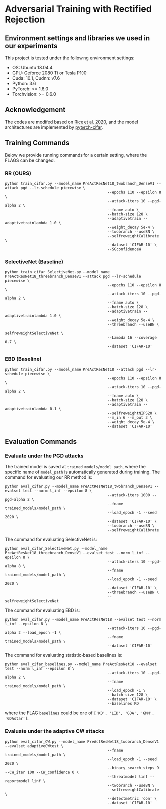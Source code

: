 # Adversarial Training with Rectified Rejection

## Environment settings and libraries we used in our experiments

This project is tested under the following environment settings:
- OS: Ubuntu 18.04.4
- GPU: Geforce 2080 Ti or Tesla P100
- Cuda: 10.1, Cudnn: v7.6
- Python: 3.6
- PyTorch: >= 1.6.0
- Torchvision: >= 0.6.0

## Acknowledgement
The codes are modifed based on [Rice et al. 2020](https://github.com/locuslab/robust_overfitting), and the model architectures are implemented by [pytorch-cifar](https://github.com/kuangliu/pytorch-cifar).

## Training Commands
Below we provide running commands for a certain setting, where the FLAGS can be changed.

### RR (OURS)
```shell
python train_cifar.py --model_name PreActResNet18_twobranch_DenseV1 --attack pgd --lr-schedule piecewise \
                                              --epochs 110 --epsilon 8 \
                                              --attack-iters 10 --pgd-alpha 2 \
                                              --fname auto \
                                              --batch-size 128 \
                                              --adaptivetrain --adaptivetrainlambda 1.0 \
                                              --weight_decay 5e-4 \
                                              --twobranch --useBN \
                                              --selfreweightCalibrate \
                                              --dataset 'CIFAR-10' \
                                              --SGconfidenceW
```

### SelectiveNet (Baseline)
```shell
python train_cifar_SelectiveNet.py --model_name PreActResNet18_threebranch_DenseV1 --attack pgd --lr-schedule piecewise \
                                              --epochs 110 --epsilon 8 \
                                              --attack-iters 10 --pgd-alpha 2 \
                                              --fname auto \
                                              --batch-size 128 \
                                              --adaptivetrain --adaptivetrainlambda 1.0 \
                                              --weight_decay 5e-4 \
                                              --threebranch --useBN \
                                              --selfreweightSelectiveNet \
                                              --Lambda 16 --coverage 0.7 \
                                              --dataset 'CIFAR-10'
```

### EBD (Baseline)
```shell
python train_cifar.py --model_name PreActResNet18 --attack pgd --lr-schedule piecewise \
                                              --epochs 110 --epsilon 8 \
                                              --attack-iters 10 --pgd-alpha 2 \
                                              --fname auto \
                                              --batch-size 128 \
                                              --adaptivetrain --adaptivetrainlambda 0.1 \
                                              --selfreweightNIPS20 \
                                              --m_in 6 --m_out 3 \
                                              --weight_decay 5e-4 \
                                              --dataset 'CIFAR-10'
```

## Evaluation Commands

### Evaluate under the PGD attacks
The trained model is saved at `trained_models/model_path`, where the specific name of `model_path` is automatically generated during training. The command for evaluating our RR method is:
```shell
python eval_cifar.py --model_name PreActResNet18_twobranch_DenseV1 --evalset test --norm l_inf --epsilon 8 \
                                              --attack-iters 1000 --pgd-alpha 2 \
                                              --fname trained_models/model_path \
                                              --load_epoch -1 --seed 2020 \
                                              --dataset 'CIFAR-10' \
                                              --twobranch --useBN \
                                              --selfreweightCalibrate

```
The command for evaluating SelectiveNet is:
```shell
python eval_cifar_SelectiveNet.py --model_name PreActResNet18_threebranch_DenseV1 --evalset test --norm l_inf --epsilon 8 \
                                              --attack-iters 10 --pgd-alpha 8 \
                                              --fname trained_models/model_path \
                                              --load_epoch -1 --seed 2020 \
                                              --dataset 'CIFAR-10' \
                                              --threebranch --useBN \
                                              --selfreweightSelectiveNet
```
The command for evaluating EBD is:
```shell
python eval_cifar.py --model_name PreActResNet18 --evalset test --norm l_inf --epsilon 8 \
                                              --attack-iters 10 --pgd-alpha 2 --load_epoch -1 \
                                              --fname trained_models/model_path \
                                              --dataset 'CIFAR-10'
```
The command for evaluating statistic-based baselines is:
```shell
python eval_cifar_baselines.py --model_name PreActResNet18 --evalset test --norm l_inf --epsilon 8 \
                                              --attack-iters 10 --pgd-alpha 2 \
                                              --fname trained_models/model_path \
                                              --load_epoch -1 \
                                              --batch-size 128 \
                                              --dataset 'CIFAR-10' \
                                              --baselines KD
```
where the FLAG `baselines` could be one of `['KD', 'LID', 'GDA', 'GMM', 'GDAstar']`.

### Evaluate under the adaptive CW attacks
```shell
python eval_cifar_CW.py --model_name PreActResNet18_twobranch_DenseV1 --evalset adaptiveCWtest \
                                              --fname trained_models/model_path \
                                              --load_epoch -1 --seed 2020 \
                                              --binary_search_steps 9 --CW_iter 100 --CW_confidence 0 \
                                              --threatmodel linf --reportmodel linf \
                                              --twobranch --useBN \
                                              --selfreweightCalibrate \
                                              --detectmetric 'con' \
                                              --dataset 'CIFAR-10'
```
